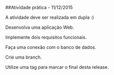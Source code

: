 ##Atividade prática - 11/12/2015

A atividade deve ser realizada em dupla :)

Desenvolva uma aplicação Web.

Implemente dois requisitos funcionais.

Faça uma conexão com o banco de dados.

Crie uma branch.

Utilize uma tag para marcar o final desta release.
